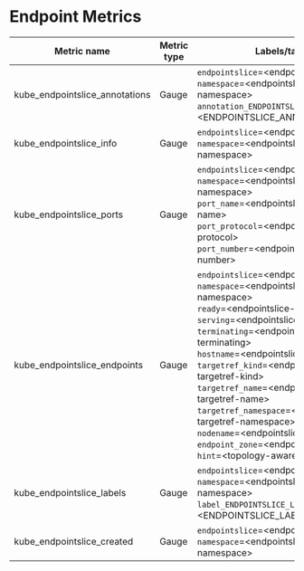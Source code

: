 # Endpoint Metrics

| Metric name| Metric type | Labels/tags | Status |
| ---------- | ----------- | ----------- | ----------- |
| kube_endpointslice_annotations | Gauge | `endpointslice`=&lt;endpointslice-name&gt; <br> `namespace`=&lt;endpointslice-namespace&gt; <br> `annotation_ENDPOINTSLICE_ANNOTATION`=&lt;ENDPOINTSLICE_ANNOTATION&gt;  | EXPERIMENTAL |
| kube_endpointslice_info | Gauge | `endpointslice`=&lt;endpointslice-name&gt; <br> `namespace`=&lt;endpointslice-namespace&gt;  | EXPERIMENTAL |
| kube_endpointslice_ports | Gauge | `endpointslice`=&lt;endpointslice-name&gt; <br> `namespace`=&lt;endpointslice-namespace&gt; <br> `port_name`=&lt;endpointslice-port-name&gt; <br> `port_protocol`=&lt;endpointslice-port-protocol&gt; <br> `port_number`=&lt;endpointslice-port-number&gt; | EXPERIMENTAL |
| kube_endpointslice_endpoints | Gauge | `endpointslice`=&lt;endpointslice-name&gt; <br> `namespace`=&lt;endpointslice-namespace&gt; <br> `ready`=&lt;endpointslice-ready&gt; <br> `serving`=&lt;endpointslice-serving&gt; <br> `terminating`=&lt;endpointslice-terminating&gt; <br> `hostname`=&lt;endpointslice-hostname&gt; <br> `targetref_kind`=&lt;endpointslice-targetref-kind&gt; <br> `targetref_name`=&lt;endpointslice-targetref-name&gt; <br> `targetref_namespace`=&lt;endpointslice-targetref-namespace&gt; <br> `nodename`=&lt;endpointslice-nodename&gt; <br> `endpoint_zone`=&lt;endpointslice-zone&gt; <br>  `hint`=&lt;topology-aware-routing-hint&gt; | EXPERIMENTAL |
| kube_endpointslice_labels | Gauge | `endpointslice`=&lt;endpointslice-name&gt; <br> `namespace`=&lt;endpointslice-namespace&gt; <br> `label_ENDPOINTSLICE_LABEL`=&lt;ENDPOINTSLICE_LABEL&gt;  | EXPERIMENTAL |
| kube_endpointslice_created | Gauge | `endpointslice`=&lt;endpointslice-name&gt; <br> `namespace`=&lt;endpointslice-namespace&gt; | EXPERIMENTAL |
